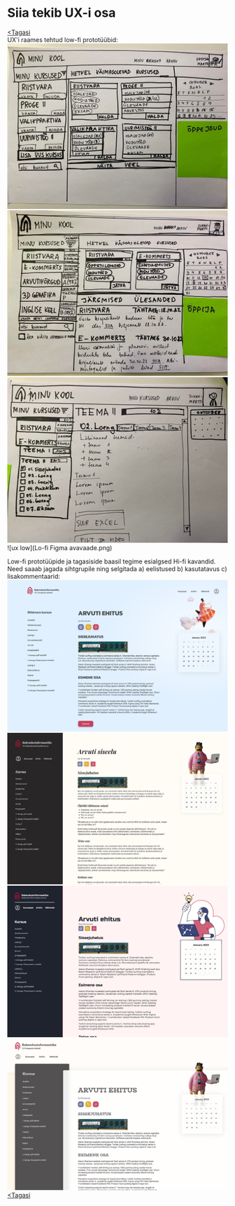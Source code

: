 # Siia tekib UX-i osa

[<Tagasi](../../README.md)  
UX'i raames tehtud low-fi prototüübid:  
![ux low](ux_1.jpg)  
![ux low](ux_2.jpg)  
![ux low](ux_3.jpg)
![ux low](Lo-fi Figma avavaade.png)

Low-fi prototüüpide ja tagasiside baasil tegime esialgsed Hi-fi kavandid. Need saaab jagada sihtgrupile ning selgitada a) eelistused b) kasutatavus c) lisakommentaarid:  
![hi-fi](hi-fi-1.jpg)
![hi-fi](hi-fi-2.jpg)
![hi-fi](hi-fi-3.jpg)
![hi-fi](hi-fi-4.jpg)
[<Tagasi](../../README.md)
